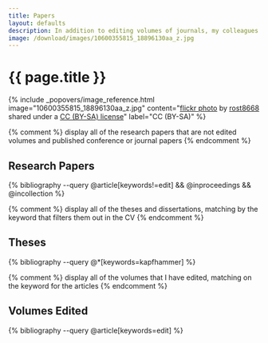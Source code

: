 ```yaml
---
title: Papers
layout: defaults
description: In addition to editing volumes of journals, my colleagues and students and I publish research papers in the fields of software engineering and software testing. Find your favorite article and start reading!
image: /download/images/10600355815_18896130aa_z.jpg
---
```


# {{ page.title }}

<!-- Include header image -->
{% include _popovers/image_reference.html image="10600355815_18896130aa_z.jpg" content="<a title='window detail bethlemi' href='https://flickr.com/photos/56938735@N03/10600355815'>flickr photo</a> by <a href='https://flickr.com/people/56938735@N03'>rost8668</a> shared under a <a href='https://creativecommons.org/licenses/by-sa/2.0/'>CC (BY-SA) license</a>" label="CC (BY-SA)" %}

{% comment %} display all of the research papers that are not edited volumes and published conference or journal papers {% endcomment %}
## Research Papers
{% bibliography --query @article[keywords!=edit] && @inproceedings && @incollection %}

{% comment %} display all of the theses and dissertations, matching by the keyword that filters them out in the CV {% endcomment %}
## Theses
{% bibliography --query @*[keywords=kapfhammer] %}

{% comment %} display all of the volumes that I have edited, matching on the keyword for the articles {% endcomment %}
## Volumes Edited
{% bibliography --query @article[keywords=edit] %}
